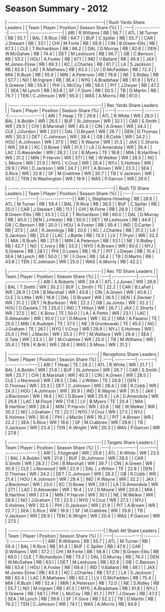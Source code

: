 # Season Summary - 2012

| :----- :-------------- :--------- :----------------|
|              Rush Yards Share Leaders              |
| Team | Player        | Position | Season Share (%) |
| :----| :-------------| :--------| :----------------|
| ARI  | R.Williams    | RB       | 56.7             |
| ATL  | M.Turner      | RB       | 55.7             |
| BAL  | R.Rice        | RB       | 64.7             |
| BUF  | C.Spiller     | RB       | 55.7             |
| CAR  | J.Stewart     | RB       | 33.1             |
| CHI  | M.Forte       | RB       | 59.9             |
| CIN  | B.Green-Ellis | RB       | 67.3             |
| CLE  | T.Richardson  | RB       | 66.2             |
| DAL  | D.Murray      | RB       | 82.6             |
| DEN  | W.McGahee     | RB       | 74.4             |
| DET  | M.Leshoure    | RB       | 56.7             |
| GB   | C.Benson      | RB       | 53.2             |
| HOU  | A.Foster      | RB       | 67.1             |
| IND  | V.Ballard     | RB       | 49.9             |
| JAX  | M.Jones-Drew  | RB       | 69.3             |
| KC   | J.Charles     | RB       | 61.7             |
| LA   | S.Jackson     | RB       | 62.6             |
| LAC  | R.Mathews     | RB       | 63.3             |
| LV   | D.McFadden    | RB       | 72.3             |
| MIA  | R.Bush        | RB       | 55.9             |
| MIN  | A.Peterson    | RB       | 78.8             |
| NE   | S.Ridley      | RB       | 57.7             |
| NO   | M.Ingram      | RB       | 36.4             |
| NYG  | A.Bradshaw    | RB       | 61.9             |
| NYJ  | S.Greene      | RB       | 55.8             |
| PHI  | L.McCoy       | RB       | 58.5             |
| PIT  | J.Dwyer       | RB       | 47.2             |
| SEA  | M.Lynch       | RB       | 63.8             |
| SF   | F.Gore        | RB       | 50.5             |
| TB   | D.Martin      | RB       | 76.7             |
| TEN  | C.Johnson     | WR       | 65.0             |
| WAS  | A.Morris      | RB       | 61.0             |

| :----- :------------- :--------- :----------------|
|              Rec Yards Share Leaders              |
| Team | Player       | Position | Season Share (%) |
| :----| :------------| :--------| :----------------|
| ARI  | T.Heap       | TE       | 29.6             |
| ATL  | R.White      | WR       | 28.0             |
| BAL  | A.Boldin     | WR       | 26.5             |
| BUF  | St.Johnson   | WR       | 32.1             |
| CAR  | S.Smith      | WR       | 29.5             |
| CHI  | B.Marshall   | WR       | 45.4             |
| CIN  | A.Green      | WR       | 34.3             |
| CLE  | J.Gordon     | WR       | 23.1             |
| DAL  | D.Bryant     | WR       | 26.7             |
| DEN  | D.Thomas     | WR       | 30.3             |
| DET  | C.Johnson    | WR       | 38.4             |
| GB   | R.Cobb       | WR       | 24.2             |
| HOU  | A.Johnson    | WR       | 37.5             |
| IND  | R.Wayne      | WR       | 31.3             |
| JAX  | C.Shorts     | WR       | 29.6             |
| KC   | D.Bowe       | WR       | 31.5             |
| LA   | D.Amendola   | WR       | 26.4             |
| LAC  | D.Alexander  | WR       | 28.2             |
| LV   | B.Myers      | TE       | 18.8             |
| MIA  | B.Hartline   | WR       | 31.2             |
| MIN  | P.Harvin     | WR       | 37.1             |
| NE   | W.Welker     | WR       | 28.5             |
| NO   | L.Moore      | WR       | 21.9             |
| NYG  | V.Cruz       | WR       | 26.4             |
| NYJ  | S.Holmes     | WR       | 29.9             |
| PHI  | D.Jackson    | WR       | 24.7             |
| PIT  | A.Brown      | WR       | 23.3             |
| SEA  | S.Rice       | WR       | 22.8             |
| SF   | M.Crabtree   | WR       | 30.7             |
| TB   | V.Jackson    | WR       | 33.5             |
| TEN  | N.Washington | WR       | 19.9             |
| WAS  | P.Garcon     | WR       | 29.0             |

| :----- :------------------- :--------- :----------------|
|                  Rush TD Share Leaders                  |
| Team | Player             | Position | Season Share (%) |
| :----| :------------------| :--------| :----------------|
| ARI  | L.Stephens-Howling | RB       | 28.6             |
| ATL  | M.Turner           | RB       | 59.4             |
| BAL  | R.Rice             | RB       | 36.5             |
| BUF  | C.Spiller          | RB       | 25.0             |
| CAR  | J.Stewart          | RB       | 11.1             |
| CHI  | M.Forte            | RB       | 28.9             |
| CIN  | B.Green-Ellis      | RB       | 33.3             |
| CLE  | T.Richardson       | RB       | 60.0             |
| DAL  | D.Murray           | RB       | 40.0             |
| DEN  | J.Hester           | RB       | 50.0             |
| DET  | M.Leshoure         | RB       | 44.6             |
| GB   | C.Benson           | RB       | 20.0             |
| HOU  | A.Foster           | RB       | 59.4             |
| IND  | D.Carter           | RB       | 37.5             |
| JAX  | R.Jennings         | RB       | 20.0             |
| KC   | J.Charles          | RB       | 31.2             |
| LA   | S.Jackson          | RB       | 25.0             |
| LAC  | J.Battle           | RB       | 13.3             |
| LV   | T.Pryor            | WR       | 33.3             |
| MIA  | R.Bush             | RB       | 21.9             |
| MIN  | A.Peterson         | RB       | 53.1             |
| NE   | S.Ridley           | RB       | 42.7             |
| NO   | C.Ivory            | RB       | 33.3             |
| NYG  | A.Brown            | WR       | 60.0             |
| NYJ  | S.Greene           | RB       | 28.1             |
| PHI  | D.Lewis            | RB       | 16.7             |
| PIT  | J.Dwyer            | RB       | 15.4             |
| SEA  | M.Lynch            | RB       | 50.0             |
| SF   | F.Gore             | RB       | 34.4             |
| TB   | D.Martin           | RB       | 43.8             |
| TEN  | C.Johnson          | WR       | 25.0             |
| WAS  | A.Morris           | RB       | 42.2             |

| :----- :------------- :--------- :----------------|
|                Rec TD Share Leaders               |
| Team | Player       | Position | Season Share (%) |
| :----| :------------| :--------| :----------------|
| ARI  | A.Roberts    | WR       | 24.4             |
| ATL  | J.Jones      | WR       | 26.6             |
| BAL  | T.Smith      | WR       | 30.2             |
| BUF  | L.Smith      | TE       | 22.2             |
| CAR  | B.LaFell     | WR       | 26.9             |
| CHI  | B.Marshall   | WR       | 43.8             |
| CIN  | A.Green      | WR       | 40.6             |
| CLE  | G.Little     | WR       | 18.8             |
| DAL  | D.Bryant     | WR       | 36.5             |
| DEN  | E.Decker     | WR       | 31.2             |
| DET  | N.Burleson   | WR       | 22.2             |
| GB   | Ja.Jones     | WR       | 32.2             |
| HOU  | O.Daniels    | TE       | 25.0             |
| IND  | T.Hilton     | WR       | 26.7             |
| JAX  | C.Shorts     | WR       | 37.5             |
| KC   | K.Boss       | TE       | 50.0             |
| LA   | A.Pettis     | WR       | 23.1             |
| LAC  | D.Alexander  | WR       | 30.0             |
| LV   | D.Moore      | WR       | 32.2             |
| MIA  | A.Fasano     | TE       | 25.0             |
| MIN  | K.Rudolph    | TE       | 37.5             |
| NE   | R.Gronkowski | TE       | 45.5             |
| NO   | J.Graham     | TE       | 26.1             |
| NYG  | V.Cruz       | WR       | 28.9             |
| NYJ  | S.Holmes     | WR       | 25.0             |
| PHI  | J.Maclin     | WR       | 33.3             |
| PIT  | M.Wallace    | WR       | 29.4             |
| SEA  | G.Tate       | WR       | 23.3             |
| SF   | M.Crabtree   | WR       | 25.0             |
| TB   | M.Williams   | WR       | 35.4             |
| TEN  | K.Britt      | WR       | 28.6             |
| WAS  | S.Moss       | WR       | 31.2             |

| :----- :----------- :--------- :----------------|
|             Receptions Share Leaders            |
| Team | Player     | Position | Season Share (%) |
| :----| :----------| :--------| :----------------|
| ARI  | T.Heap     | TE       | 24.2             |
| ATL  | R.White    | WR       | 21.7             |
| BAL  | A.Boldin   | WR       | 21.6             |
| BUF  | St.Johnson | WR       | 26.7             |
| CAR  | S.Smith    | WR       | 25.7             |
| CHI  | B.Marshall | WR       | 40.3             |
| CIN  | A.Green    | WR       | 28.5             |
| CLE  | J.Norwood  | WR       | 28.5             |
| DAL  | J.Witten   | TE       | 24.9             |
| DEN  | D.Thomas   | WR       | 23.3             |
| DET  | C.Johnson  | WR       | 28.4             |
| GB   | R.Cobb     | WR       | 24.3             |
| HOU  | A.Johnson  | WR       | 30.9             |
| IND  | R.Wayne    | WR       | 31.5             |
| JAX  | J.Blackmon | WR       | 18.8             |
| KC   | D.Bowe     | WR       | 25.9             |
| LA   | D.Amendola | WR       | 26.8             |
| LAC  | M.Floyd    | WR       | 17.6             |
| LV   | B.Myers    | TE       | 20.4             |
| MIA  | B.Hartline | WR       | 26.4             |
| MIN  | P.Harvin   | WR       | 33.8             |
| NE   | W.Welker   | WR       | 30.2             |
| NO   | J.Graham   | TE       | 22.1             |
| NYG  | V.Cruz     | WR       | 27.3             |
| NYJ  | S.Holmes   | WR       | 30.6             |
| PHI  | J.Maclin   | WR       | 19.2             |
| PIT  | A.Brown    | WR       | 22.2             |
| SEA  | S.Rice     | WR       | 18.6             |
| SF   | M.Crabtree | WR       | 29.6             |
| TB   | V.Jackson  | WR       | 23.4             |
| TEN  | K.Wright   | WR       | 20.3             |
| WAS  | P.Garcon   | WR       | 27.8             |

| :----- :------------- :--------- :----------------|
|               Targets Share Leaders               |
| Team | Player       | Position | Season Share (%) |
| :----| :------------| :--------| :----------------|
| ARI  | L.Fitzgerald | WR       | 25.8             |
| ATL  | R.White      | WR       | 23.5             |
| BAL  | A.Boldin     | WR       | 21.8             |
| BUF  | St.Johnson   | WR       | 29.5             |
| CAR  | S.Smith      | WR       | 28.3             |
| CHI  | B.Marshall   | WR       | 39.7             |
| CIN  | A.Green      | WR       | 30.9             |
| CLE  | J.Norwood    | WR       | 22.9             |
| DAL  | J.Witten     | TE       | 22.8             |
| DEN  | D.Thomas     | WR       | 24.2             |
| DET  | C.Johnson    | WR       | 28.3             |
| GB   | R.Cobb       | WR       | 21.4             |
| HOU  | A.Johnson    | WR       | 29.4             |
| IND  | R.Wayne      | WR       | 32.2             |
| JAX  | J.Blackmon   | WR       | 23.0             |
| KC   | D.Bowe       | WR       | 29.1             |
| LA   | D.Amendola   | WR       | 27.1             |
| LAC  | D.Alexander  | WR       | 19.4             |
| LV   | D.Moore      | WR       | 20.6             |
| MIA  | B.Hartline   | WR       | 27.4             |
| MIN  | P.Harvin     | WR       | 30.1             |
| NE   | W.Welker     | WR       | 28.6             |
| NO   | J.Graham     | TE       | 22.5             |
| NYG  | V.Cruz       | WR       | 27.3             |
| NYJ  | S.Holmes     | WR       | 32.5             |
| PHI  | D.Jackson    | WR       | 21.9             |
| PIT  | A.Brown      | WR       | 22.7             |
| SEA  | S.Rice       | WR       | 19.9             |
| SF   | M.Crabtree   | WR       | 29.6             |
| TB   | V.Jackson    | WR       | 26.9             |
| TEN  | K.Wright     | WR       | 20.4             |
| WAS  | P.Garcon     | WR       | 27.5             |

| :----- :-------------- :--------- :----------------|
|               Rush Att Share Leaders               |
| Team | Player        | Position | Season Share (%) |
| :----| :-------------| :--------| :----------------|
| ARI  | R.Williams    | RB       | 55.7             |
| ATL  | M.Turner      | RB       | 59.4             |
| BAL  | R.Rice        | RB       | 61.4             |
| BUF  | C.Spiller     | RB       | 47.9             |
| CAR  | D.Williams    | WR       | 37.2             |
| CHI  | M.Forte       | RB       | 58.8             |
| CIN  | B.Green-Ellis | RB       | 69.0             |
| CLE  | T.Richardson  | RB       | 73.2             |
| DAL  | D.Murray      | RB       | 74.3             |
| DEN  | W.McGahee     | RB       | 63.1             |
| DET  | M.Leshoure    | RB       | 62.9             |
| GB   | C.Benson      | RB       | 63.6             |
| HOU  | A.Foster      | RB       | 69.4             |
| IND  | V.Ballard     | RB       | 48.1             |
| JAX  | M.Jones-Drew  | RB       | 63.3             |
| KC   | J.Charles     | RB       | 57.2             |
| LA   | S.Jackson     | RB       | 62.4             |
| LAC  | R.Mathews     | RB       | 63.2             |
| LV   | D.McFadden    | RB       | 75.4             |
| MIA  | R.Bush        | RB       | 52.4             |
| MIN  | A.Peterson    | RB       | 72.0             |
| NE   | S.Ridley      | RB       | 55.7             |
| NO   | M.Ingram      | RB       | 41.3             |
| NYG  | A.Bradshaw    | RB       | 61.8             |
| NYJ  | S.Greene      | RB       | 56.1             |
| PHI  | L.McCoy       | RB       | 61.7             |
| PIT  | J.Dwyer       | RB       | 47.3             |
| SEA  | M.Lynch       | RB       | 59.6             |
| SF   | F.Gore        | RB       | 52.2             |
| TB   | D.Martin      | RB       | 76.2             |
| TEN  | C.Johnson     | WR       | 74.1             |
| WAS  | A.Morris      | RB       | 64.8             |

